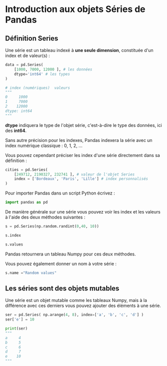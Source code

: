 # Introduction aux objets Séries de Pandas

## Définition Series

Une série est un tableau indexé à **une seule dimension**, constituée d'un index et de valeur(s) :

```python
data = pd.Series(
    [1000, 7000, 12000 ], # les données
    dtype='int64' # les types
)

# index (numériques)  valeurs
"""
0     1000
1     7000
2    12000
dtype: int64
"""
```

**dtype** indiquera le type de l'objet série, c'est-à-dire le type des données, ici des **int64**.

Sans autre précision pour les indexes, Pandas indexera la série avec un index numérique classique : 0, 1, 2, ...

Vous pouvez cependant préciser les index d'une série directement dans sa définition :

```python
cities = pd.Series(
    [249712, 2190327, 232741 ], # valeur de l'objet Series
    index = ['Bordeaux', 'Paris', 'Lille'] # index personnalisés
)
```

Pour importer Pandas dans un script Python écrivez :

```python
import pandas as pd
```

De manière générale sur une série vous pouvez voir les index et les valeurs à l'aide des deux méthodes suivantes :

```python
s = pd.Series(np.random.randint(0,40, 10))

s.index

s.values

```

Pandas retournera un tableau Numpy pour ces deux méthodes.

Vous pouvez également donner un nom à votre série :

```python
s.name ="Random values"
```

## Les séries sont des objets mutables

Une série est un objet mutable comme les tableaux Numpy, mais à la différence avec ces derniers vous pouvez ajouter des éléments à une série.

```python
ser = pd.Series( np.arange(4, 8), index=['a', 'b', 'c', 'd'] )
ser['e'] = 10

print(ser)
"""
a     4
b     5
c     6
d     7
e    10
"""
```
